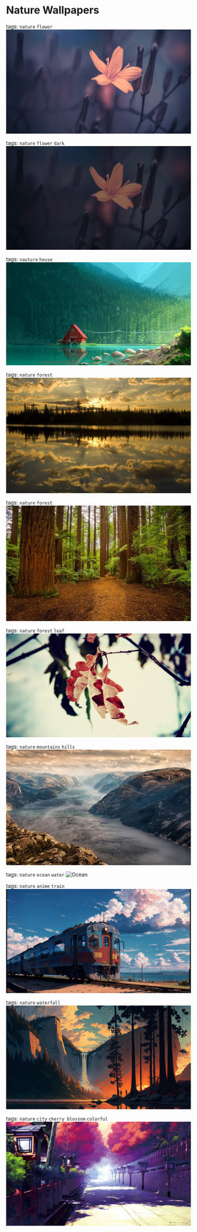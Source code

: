 # Nature Wallpapers

tags: ```nature``` ```flower``` 
![Flower](./flower.png)

tags: ```nature``` ```flower``` ```dark``` 
![Flower](./lockscreen-flower.png)

tags: ```nauture``` ```house```
![House](./house.jpg)

tags: ```nature``` ```forest```
![Forest](./forest.jpg)

tags: ```nature``` ```forest```
![Jungle](./jungle.jpg)

tags: ```nature``` ```forest``` ```leaf```
![Leaf](./leaf.jpg)

tags: ```nature``` ```mountains``` ```hills```
![Mountains](./mountains.jpg)

tags: ```nature``` ```ocean``` ```water```
![Ocean](./ocean.jpg)

tags: ```nature``` ```anime``` ```train```
![Train](./train.png)

tags: ```nature``` ```waterfall```
![Waterfall](./waterfall.jpg)

tags: ```nature``` ```city``` ```cherry blossom``` ```colorful```
![Sakura Blossom City Wallpaper](./sakura-blossom-city-wallpaper.png)
